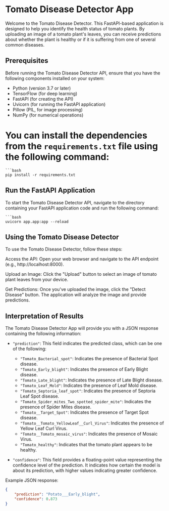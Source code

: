 # Tomato Disease Detector App

Welcome to the Tomato Disease Detector. This FastAPI-based application is designed to help you identify the health status of tomato plants. By uploading an image of a tomato plant's leaves, you can receive predictions about whether the plant is healthy or if it is suffering from one of several common diseases.

## Prerequisites

Before running the Tomato Disease Detector API, ensure that you have the following components installed on your system:

- Python (version 3.7 or later)
- TensorFlow (for deep learning)
- FastAPI (for creating the API)
- Uvicorn (for running the FastAPI application)
- Pillow (PIL, for image processing)
- NumPy (for numerical operations)

# You can install the dependencies from the `requirements.txt` file using the following command:

    ```bash
    pip install -r requirements.txt

## Run the FastAPI Application

To start the Tomato Disease Detector API, navigate to the directory containing your FastAPI application code and run the following command:

    ```bash
    uvicorn app.app:app --reload
    
## Using the Tomato Disease Detector

To use the Tomato Disease Detector, follow these steps:

Access the API: Open your web browser and navigate to the API endpoint (e.g., http://localhost:8000).

Upload an Image: Click the "Upload" button to select an image of tomato plant leaves from your device.

Get Predictions: Once you've uploaded the image, click the "Detect Disease" button. The application will analyze the image and provide predictions.

## Interpretation of Results

The Tomato Disease Detector App will provide you with a JSON response containing the following information:

- `"prediction"`: This field indicates the predicted class, which can be one of the following:

  - `"Tomato_Bacterial_spot"`: Indicates the presence of Bacterial Spot disease.
  - `"Tomato_Early_blight"`: Indicates the presence of Early Blight disease.
  - `"Tomato_Late_blight"`: Indicates the presence of Late Blight disease.
  - `"Tomato_Leaf_Mold"`: Indicates the presence of Leaf Mold disease.
  - `"Tomato_Septoria_leaf_spot"`: Indicates the presence of Septoria Leaf Spot disease.
  - `"Tomato_Spider_mites_Two_spotted_spider_mite"`: Indicates the presence of Spider Mites disease.
  - `"Tomato__Target_Spot"`: Indicates the presence of Target Spot disease.
  - `"Tomato__Tomato_YellowLeaf__Curl_Virus"`: Indicates the presence of Yellow Leaf Curl Virus.
  - `"Tomato__Tomato_mosaic_virus"`: Indicates the presence of Mosaic Virus.
  - `"Tomato_healthy"`: Indicates that the tomato plant appears to be healthy.

- `"confidence"`: This field provides a floating-point value representing the confidence level of the prediction. It indicates how certain the model is about its prediction, with higher values indicating greater confidence.

Example JSON response:

```json
{
    "prediction": "Potato___Early_blight",
    "confidence": 0.873
}
